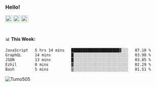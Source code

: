 ### Hello!
<a href="https://www.facebook.com/tumo.kgosiyame">
  <img align="left" alt="Tumo kgosiyame" width="22px" src="https://img.icons8.com/fluency/344/facebook-new.png" />
</a>
<a href="https://twitter.com/Tumo505">
  <img align="left" alt="Tumo kgosiyame | Twitter" width="22px" src="https://img.icons8.com/color/344/twitter.png" />
</a>
<a href="https://www.linkedin.com/in/tumo-kgosiyame-23a696168/">
  <img align="left" alt="Tumo kgosiyame | Linkedin" width="22px" src="https://img.icons8.com/color/344/linkedin-circled.png" />
</a>

<br/>
<br/>
<br/>

📊 **This  Week:**

<!--START_SECTION:waka-->

```txt
JavaScript   5 hrs 14 mins   █████████████████████▓░░░   87.10 %
GraphQL      14 mins         █░░░░░░░░░░░░░░░░░░░░░░░░   03.98 %
JSON         13 mins         █░░░░░░░░░░░░░░░░░░░░░░░░   03.85 %
Ezhil        8 mins          ▓░░░░░░░░░░░░░░░░░░░░░░░░   02.29 %
Bash         5 mins          ▒░░░░░░░░░░░░░░░░░░░░░░░░   01.51 %
```

<!--END_SECTION:waka-->

 <img align="left" src="https://github-readme-stats.vercel.app/api?username=Tumo505&show_icons=true&theme=gotham" alt="Tumo505" />



